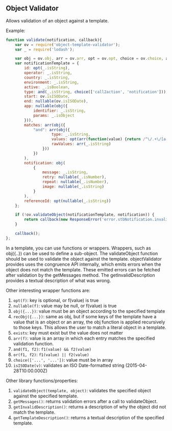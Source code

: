 Object Validator
----------------

Allows validation of an object against a template.


Example:

```javascript
function validate(notification, callback){
    var ov = require('object-template-validator');
    var _ = require('lodash');

    var obj = ov.obj, arr = ov.arr, opt = ov.opt, choice = ov.choice, and = ov.and, nullable = ov.nullable;
    var notificationTemplate = {
        id: opt(_.isString),
        operator: _.isString,
        country: _.isString,
        environment: _.isString,
        active: _.isBoolean,
        type: and(_.isString, choice(['call2action', 'notification'])),
        start: ov.isISODate,
        end: nullable(ov.isISODate),
        app: nullable(obj({
            identifier: _.isString,
            params: _.isObject
        })),
        matches: arr(obj({
            "and": arr(obj({
                    type: _.isString,
                    values: opt(arr(function(value) {return /^\/.+\/[a-z]*$/.test(value)})),
                    rawValues: arr(_.isString)
                }))
            })
        ),
        notification: obj(
            {
                message: _.isString,
                retry: nullable(_.isNumber),
                repeat: nullable(_.isNumber),
                image: nullable(_.isString)
            }
        ),
        referenceId: opt(nullable(_.isString))
    };

    if (!ov.validateObject(notificationTemplate, notification)) {
        return callback(new ResponseError('error.stbNotification.invalid', 'objectStructureMismatch: ' + ov.getInvalidDescription()));
    }

    callback();
};
```

In a template, you can use functions or wrappers. Wrappers, such as obj({..}) can be used to define a sub-object. The
validateObject function should be used to validate the object against the template. objectValidator provides uses the
congruence API internally, which emits errors when the object does not match the template. These emitted errors can be
fetched after validation by the getMessages method. The getInvalidDescription provides a textual description of what
was wrong.

Other interesting wrapper functions are:

1. `opt(f)`: key is optional, or f(value) is true
2. `nullable(f)`: value may be null, or f(value) is true
3. `obj({...})`: value must be an object according to the specified template
4. `recObj({...})`: same as obj, but if some keys of the template have a value that is an object or an array, the obj function is applied recursively to those keys. This allows the user to match a literal object in a template.
5. `exists`: key must exist but the value does not matter
6. `arr(f)`: value is an array in which each entry matches the specified validation function.
7. `and(f1, f2)`: `f1(value) && f2(value)`
8. `or(f1, f2)`: `f1(value) || f2(value)`
9. `choice(['...', '...'])`: value must be in array
10. `isISODate(v)`: validates an ISO Date-formatted string (2015-04-28T10:00.000Z)

Other library functions/properties:

1. `validateObject(template, object)`: validates the specified object against the specified template.
2. `getMessages()`: returns validation errors after a call to validateObject.
3. `getInvalidDescription()`: returns a description of why the object did not match the template.
4. `getTemplateDescription()`: returns a textual description of the specified template.
